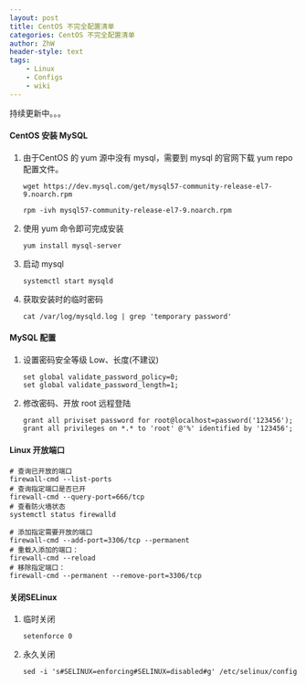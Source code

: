 ```yaml
---
layout: post
title: CentOS 不完全配置清单
categories: CentOS 不完全配置清单
author: ZhW
header-style: text
tags: 
    - Linux
    - Configs
    - wiki
---
```


持续更新中。。。

#### CentOS 安装 MySQL

1. 由于CentOS 的 yum 源中没有 mysql，需要到 mysql 的官网下载 yum repo 配置文件。

   ```shell
   wget https://dev.mysql.com/get/mysql57-community-release-el7-9.noarch.rpm
   
   rpm -ivh mysql57-community-release-el7-9.noarch.rpm
   ```

2. 使用 yum 命令即可完成安装

   ```shell
   yum install mysql-server
   ```

3. 启动 mysql

   ```shell
   systemctl start mysqld
   ```

4. 获取安装时的临时密码

   ```shell
   cat /var/log/mysqld.log | grep 'temporary password'
   ```

#### MySQL 配置

1. 设置密码安全等级 Low、长度(不建议)
   
   ```mysql
   set global validate_password_policy=0;
   set global validate_password_length=1;
   ```

2. 修改密码、开放 root 远程登陆
   
   ```mysql
   grant all priviset password for root@localhost=password('123456');
   grant all privileges on *.* to 'root' @'%' identified by '123456';
   ```

#### Linux 开放端口

```shell
# 查询已开放的端口
firewall-cmd --list-ports
# 查询指定端口是否已开
firewall-cmd --query-port=666/tcp
# 查看防火墙状态
systemctl status firewalld

# 添加指定需要开放的端口
firewall-cmd --add-port=3306/tcp --permanent
# 重载入添加的端口：
firewall-cmd --reload
# 移除指定端口：
firewall-cmd --permanent --remove-port=3306/tcp
```

#### 关闭SELinux
1. 临时关闭
   
   ```shell
   setenforce 0
   ```

2. 永久关闭
   
   ```shell
   sed -i 's#SELINUX=enforcing#SELINUX=disabled#g' /etc/selinux/config
   ```
